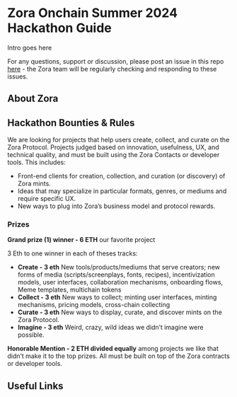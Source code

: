 # Zora Onchain Summer 2024 Hackathon Guide

Intro goes here

For any questions, support or discussion, please post an issue in this repo [here](https://github.com/ourzora/zora-ocs-hackathon-24/issues) - the Zora team will be regularly checking and responding to these issues.

## About Zora

## Hackathon Bounties & Rules

We are looking for projects that help users create, collect, and curate on the Zora Protocol. Projects judged based on innovation, usefulness, UX, and technical quality, and must be built using the Zora Contacts or developer tools. This includes:

- Front-end clients for creation, collection, and curation (or discovery) of Zora mints.
- Ideas that may specialize in particular formats, genres, or mediums and require specific UX.
- New ways to plug into Zora’s business model and protocol rewards.

### Prizes

**Grand prize (1) winner - 6 ETH** our favorite project

3 Eth to one winner in each of theses tracks:

- **Create - 3 eth** New tools/products/mediums that serve creators; new forms of media (scripts/screenplays, fonts, recipes), incentivization models, user interfaces, collaboration mechanisms, onboarding flows, Meme templates, multichain tokens
- **Collect - 3 eth** New ways to collect; minting user interfaces, minting mechanisms, pricing models, cross-chain collecting
- **Curate - 3 eth** New ways to display, curate, and discover mints on the Zora Protocol.
- **Imagine - 3 eth** Weird, crazy, wild ideas we didn’t imagine were possible.

**Honorable Mention - 2 ETH divided equally** among projects we like that didn’t make it to the top prizes. All must be built on top of the Zora contracts or developer tools.

## Useful Links
